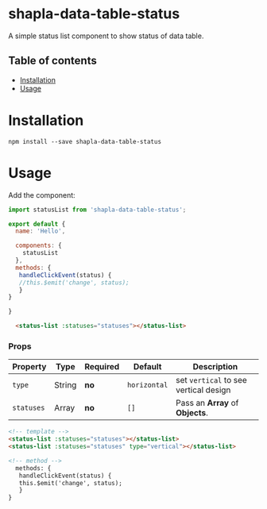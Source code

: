 # shapla-data-table-status
A simple status list component to show status of data table.

## Table of contents

- [Installation](#installation)
- [Usage](#usage)

# Installation

```
npm install --save shapla-data-table-status
```

# Usage
Add the component:

```js
import statusList from 'shapla-data-table-status';

export default {
  name: 'Hello',

  components: {
    statusList
  },
  methods: {
   handleClickEvent(status) {
   //this.$emit('change', status);
   }
}

}

```

```html
  <status-list :statuses="statuses"></status-list>

```

### Props
| Property      | Type      | Required  | Default   | Description                           |
|---------------|-----------|-----------|-----------|---------------------------------------|
| `type`        | String    | **no**    | `horizontal`|set `vertical` to see vertical design|
| `statuses`    | Array     | **no**    |    `[]`     |Pass an **Array** of **Objects**.|



```html
<!-- template -->
<status-list :statuses="statuses"></status-list>
<status-list :statuses="statuses" type="vertical"></status-list>

<!-- method -->
  methods: {
   handleClickEvent(status) {
   this.$emit('change', status);
   }
}

```


